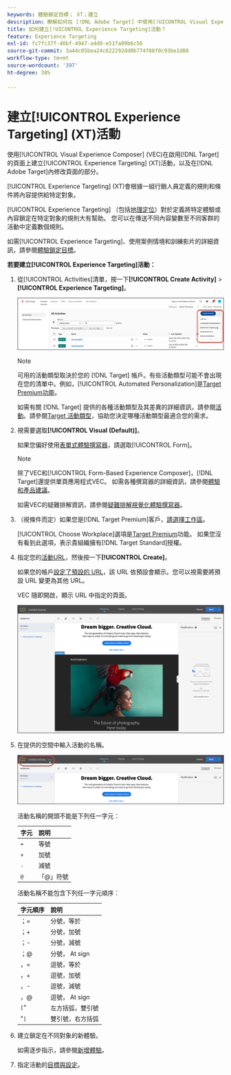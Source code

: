 ```yaml
---
keywords: 體驗鎖定目標； XT；建立
description: 瞭解如何在 [!DNL Adobe Target] 中使用[!UICONTROL Visual Experience Composer] (VEC)來建立[!UICONTROL Experience Targeting] (XT)活動。
title: 如何建立[!UICONTROL Experience Targeting]活動？
feature: Experience Targeting
exl-id: fc7fc37f-40bf-4947-a4d0-e51fa09b6c56
source-git-commit: 3a44c05bea24c622292dd0b774f88f0c93be1d88
workflow-type: tm+mt
source-wordcount: '397'
ht-degree: 38%

---
```


# 建立[!UICONTROL Experience Targeting] (XT)活動

使用[!UICONTROL Visual Experience Composer] (VEC)在啟用[!DNL Target]的頁面上建立[!UICONTROL Experience Targeting] (XT)活動，以及在[!DNL Adobe Target]內修改頁面的部分。

[!UICONTROL Experience Targeting] (XT)會根據一組行銷人員定義的規則和條件將內容提供給特定對象。

[!UICONTROL Experience Targeting] （包括[地理定位](/help/main/c-target/c-audiences/c-target-rules/geo.md)）對於定義將特定體驗或內容鎖定在特定對象的規則大有幫助。 您可以在傳送不同內容變數至不同客群的活動中定義數個規則。

如需[!UICONTROL Experience Targeting]、使用案例情境和訓練影片的詳細資訊，請參閱[體驗鎖定目標](/help/main/c-activities/t-experience-target/experience-target.md)。

**若要建立[!UICONTROL Experience Targeting]活動：**

1. 從[!UICONTROL Activities]清單，按一下&#x200B;**[!UICONTROL Create Activity]** > **[!UICONTROL Experience Targeting]**。

   ![建立活動 > 體驗鎖定目標](/help/main/c-activities/t-experience-target/t-xt-create/assets/xt_select-1.png)

   >[!NOTE]
   >
   >可用的活動類型取決於您的 [!DNL Target] 帳戶。有些活動類型可能不會出現在您的清單中。例如，[!UICONTROL Automated Personalization]是[Target Premium功能](/help/main/c-intro/intro.md#premium)。
   >
   >如需有關 [!DNL Target] 提供的各種活動類型及其差異的詳細資訊，請參閱[活動](/help/main/c-activities/activities.md#concept_D317A95A1AB54674BA7AB65C7985BA03)。請參閱[Target 活動類型](/help/main/c-activities/target-activities-guide.md)，協助您決定哪種活動類型最適合您的需求。

1. 視需要選取&#x200B;**[!UICONTROL Visual (Default)]**。

   如果您偏好使用[表單式體驗撰寫器](/help/main/c-experiences/form-experience-composer.md)，請選取[!UICONTROL Form]。

   >[!NOTE]
   >
   >除了VEC和[!UICONTROL Form-Based Experience Composer]，[!DNL Target]還提供單頁應用程式VEC。 如需各種撰寫器的詳細資訊，請參閱[體驗和產品建議](/help/main/c-experiences/experiences.md)。
   >
   >如需VEC的疑難排解資訊，請參閱[疑難排解視覺化體驗撰寫器](/help/main/c-experiences/c-visual-experience-composer/r-troubleshoot-composer/troubleshoot-composer.md)。

1. （視條件而定）如果您是[!DNL Target Premium]客戶，[請選擇工作區](/help/main/administrating-target/c-user-management/property-channel/property-channel.md)。

   [!UICONTROL Choose Workplace]選項是[Target Premium](/help/main/c-intro/intro.md)功能。 如果您沒有看到此選項，表示貴組織擁有[!DNL Target Standard]授權。

1. 指定您的[活動URL](/help/main/c-activities/t-experience-target/t-xt-create/xt-activity-url.md#concept_D28549AAA0A14E3BB5F05F32BE8ABC90)，然後按一下&#x200B;**[!UICONTROL Create]**。

   如果您的帳戶[設定了預設的 URL](/help/main/administrating-target/visual-experience-composer-set-up.md)，該 URL 依預設會顯示。您可以視需要將預設 URL 變更為其他 URL。

   VEC 隨即開啟，顯示 URL 中指定的頁面。

   ![VEC 內的體驗鎖定目標活動](/help/main/c-activities/t-experience-target/t-xt-create/assets/xt-in-vec.png)

1. 在提供的空間中輸入活動的名稱。

   ![名稱欄位](/help/main/c-activities/t-experience-target/t-xt-create/assets/xt_name-new.png)

   活動名稱的開頭不能是下列任一字元：

   | 字元 | 說明 |
   |--- |--- |
   | `=` | 等號 |
   | `+` | 加號 |
   | `-` | 減號 |
   | `@` | 「@」符號 |

   活動名稱不能包含下列任一字元順序：

   | 字元順序 | 說明 |
   |--- |--- |
   | ；= | 分號，等於 |
   | ；+ | 分號，加號 |
   | ；- | 分號，減號 |
   | ；@ | 分號， At sign |
   | ，= | 逗號，等於 |
   | ，+ | 逗號，加號 |
   | ，- | 逗號，減號 |
   | ，@ | 逗號， At sign |
   | `[`&quot; | 左方括弧，雙引號 |
   | &quot;`]` | 雙引號，右方括弧 |

1. 建立鎖定在不同對象的新體驗。

   如需逐步指示，請參閱[新增體驗](/help/main/c-activities/t-experience-target/t-xt-create/xt-add-experience.md)。

1. 指定活動的[目標與設定](/help/main/c-activities/t-experience-target/t-xt-create/xt-goals-and-settings.md#reference_B25389FD6F3A4989801E740364B089CC)。
